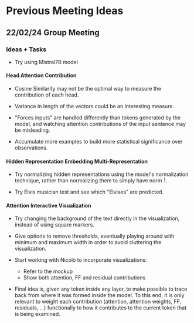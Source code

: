 # Previous Meeting Ideas

## 22/02/24 Group Meeting

### Ideas + Tasks

- Try using Mistral7B model

#### Head Attention Contribution

- Cosine Similarity may not be the optimal way to measure the contribution of each head.

- Variance in length of the vectors could be an interesting measure.

- "Forces inputs" are handled differently than tokens generated by the model, and watching attention contributions of the input sentence may be misleading.

- Accumulate more examples to build more statistical significance over observations.

#### Hidden Representation Embedding Multi-Representation

- Try normalizing hidden representations using the model's normalization technique, rather than normalizing them to simply have norm 1.

- Try Elvis musician test and see which "Elvises" are predicted.

#### Attention Interactive Visualization

- Try changing the background of the text directly in the visualization, instead of using square markers.

- Give options to remove thresholds, eventually playing around with minimum and maximum width in order to avoid cluttering the visualization.

- Start working with Nicolò to incorporate visualizations:
    - Refer to the mockup
    - Show both attention, FF and residual contributions

- Final idea is, given any token inside any layer, to make possible to trace back from where it was formed inside the model. To this end, it is only relevant to weight each contribution (attention, attention weights, FF, residuals, ...) functionally to how it contributes to the current token that is being examined.